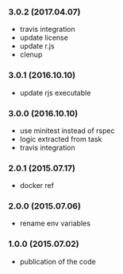 ### 3.0.2 (2017.04.07)

* travis integration
* update license
* update r.js
* clenup

### 3.0.1 (2016.10.10)

* update rjs executable

### 3.0.0 (2016.10.10)

* use minitest instead of rspec
* logic extracted from task
* travis integration

### 2.0.1 (2015.07.17)

* docker ref

### 2.0.0 (2015.07.06)

* rename env variables

### 1.0.0 (2015.07.02)

* publication of the code
